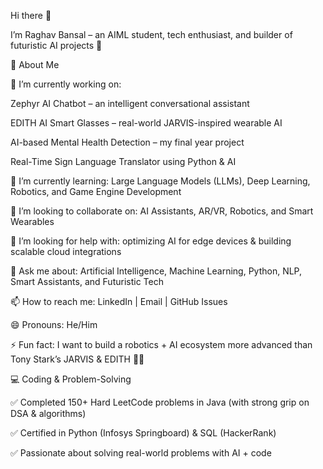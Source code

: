 Hi there 👋

I’m Raghav Bansal – an AIML student, tech enthusiast, and builder of futuristic AI projects 🚀

🌟 About Me

🔭 I’m currently working on:

Zephyr AI Chatbot – an intelligent conversational assistant

EDITH AI Smart Glasses – real-world JARVIS-inspired wearable AI

AI-based Mental Health Detection – my final year project

Real-Time Sign Language Translator using Python & AI

🌱 I’m currently learning: Large Language Models (LLMs), Deep Learning, Robotics, and Game Engine Development

👯 I’m looking to collaborate on: AI Assistants, AR/VR, Robotics, and Smart Wearables

🤔 I’m looking for help with: optimizing AI for edge devices & building scalable cloud integrations

💬 Ask me about: Artificial Intelligence, Machine Learning, Python, NLP, Smart Assistants, and Futuristic Tech

📫 How to reach me: LinkedIn
 | Email
 | GitHub Issues

😄 Pronouns: He/Him

⚡ Fun fact: I want to build a robotics + AI ecosystem more advanced than Tony Stark’s JARVIS & EDITH 🤖✨

💻 Coding & Problem-Solving

✅ Completed 150+ Hard LeetCode problems in Java (with strong grip on DSA & algorithms)

✅ Certified in Python (Infosys Springboard) & SQL (HackerRank)

✅ Passionate about solving real-world problems with AI + code
